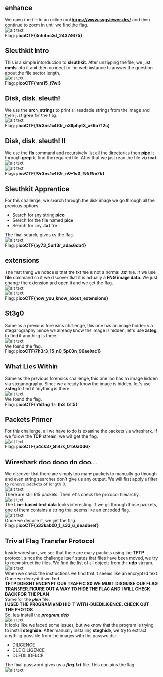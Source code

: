 ## enhance
We open the file in an online tool **https://www.svgviewer.dev/** and then continue to zoom in until we find the flag.  
![alt text](images/image.png)  
Flag: **picoCTF{3nh4nc3d_24374675}**  


## Sleuthkit Intro
This is a simple intorduction to **sleuthkit**. After unzipping the file, we just **mmls** into it and then connect to the web instance to answer the question about the file sector length.  
![alt text](images/image-1.png)  
Flag: **picoCTF{mm15_f7w!}**  


## Disk, disk, sleuth!
We use the **srch_strings** to print all readable strings from the image and then just **grep** for the flag.  
![alt text](images/image-2.png)  
Flag: **picoCTF{f0r3ns1c4t0r_n30phyt3_a69a712c}**  


## Disk, disk, sleuth! II  
We use the **fls** command and recursively list all the directories then **pipe** it through **grep** to find the required file. After that we just read the file via **icat**.  
![alt text](images/image-3.png)  
![alt text](images/image-4.png)  
Flag: **picoCTF{f0r3ns1c4t0r_n0v1c3_f5565e7b}**  


## Sleuthkit Apprentice
For this challenge, we search through the disk image we go through all the previous options.  
*  Search for any string **pico**
*  Search for the file named **pico**
*  Search for any **.txt** file  


The final search, gives us the flag.  
![alt text](images/image-5.png)  
Flag: **picoCTF{by73_5urf3r_adac6cb4}**  


## extensions
The first thing we notice is that the txt file is not a normal **.txt** file. If we use **file** command on it we discover that it is actually a **PNG image data**. We just change the extension and open it and we get the flag.  
![alt text](images/image-6.png)  
![alt text](images/image-7.png)  
Flag: **picoCTF{now_you_know_about_extensions}**


## St3g0
Same as a previous forensics challenge, this one has an image hidden via steganography. Since we already know the image is hidden, let's use **zsteg** to find if anything is there.  
![alt text](images/image-8.png)  
We found the flag.  
Flag: **picoCTF{7h3r3_15_n0_5p00n_96ae0ac1}**  


## What Lies Within
Same as the previous forensics challenge, this one too has an image hidden via steganography. Since we already know the image is hidden, let's use **zsteg** to find if anything is there.  
![alt text](images/image-9.png)  
We found the flag.  
Flag: **picoCTF{h1d1ng_1n_th3_b1t5}**   


## Packets Primer
For this challenge, all we have to do is examine the packets via wireshark. If we follow the **TCP** stream, we will get the flag.  
![alt text](images/image-10.png)  
Flag: **picoCTF{p4ck37_5h4rk_01b0a0d6}**  


## Wireshark doo dooo do doo...
We discover that there are simply too many packets to manually go through and even string searches don't give us any output. We will first apply a filter to remove packets of length 0.  
![alt text](images/image-11.png)  
There are still 615 packets. Then let's check the protocol hierarchy.  
![alt text](images/image-12.png)  
The **Line-based text data** looks interesting. If we go through those packets, one of them contains a string that seems like an encoded flag.  
![alt text](images/image-13.png)  
Once we decode it, we get the flag.  
Flag: **picoCTF{p33kab00_1_s33_u_deadbeef}**  


## Trivial Flag Transfer Protocol
Inside wireshark, we see that there are many packets using the **TFTP** protocol, since the challenge itself states that files have been moved, we try to reconstruct the files. We find the list of all objects from the **udp** stream.  
![alt text](images/image-14.png)  
When we check the instructions we find that it seems like an encrypted text. Once we decrypt it we find  
**TFTP DOESNT ENCRYPT OUR TRAFFIC SO WE MUST DISGUISE OUR FLAG TRANSFER.FIGURE OUT A WAY TO HIDE THE FLAG AND I WILL CHECK BACK FOR THE PLAN**  
Same for the ***plan*** file.  
**I USED THE PROGRAM AND HID IT WITH-DUEDILIGENCE. CHECK OUT THE PHOTOS**  
So, lets install the ***program.deb***  
![alt text](images/image-15.png)  
It looks like we faced some issues, but we know that the program is trying to install **steghide**. After manually installing **steghide**, we try to extract anything possible from the images with the passwords:
* DILIGENCE
* DUE DILIGENCE
* DUEDILIGENCE  

The final password gives us a ***flag.txt*** file. This contains the flag.  
![alt text](images/image-16.png)  